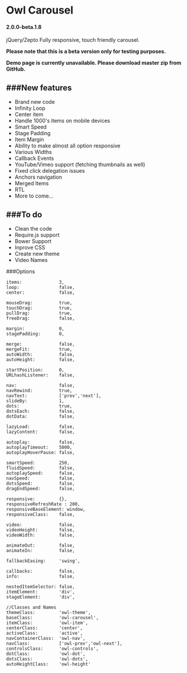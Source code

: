 Owl Carousel 
============
#### 2.0.0-beta.1.8
jQuery/Zepto Fully responsive, touch friendly carousel.


**Please note that this is a beta version only for testing purposes.**


**Demo page is currently unavailable. Please download master zip from GitHub.**


###New features
---
* Brand new code
* Infinity Loop
* Center item
* Handle 1000's items on mobile devices
* Smart Speed
* Stage Padding
* Item Margin
* Ability to make almost all option responsive
* Various Widths
* Callback Events
* YouTube/Vimeo support (fetching thumbnails as well)
* Fixed click delegation issues
* Anchors navigation
* Merged Items
* RTL
* More to come...

###To do
---

* Clean the code
* Require.js support
* Bower Support
* Inprove CSS
* Create new theme
* Video Names


###Options

```
items:				3,
loop:				false,
center:				false,

mouseDrag:			true,
touchDrag:			true,
pullDrag: 			true,
freeDrag:			false,

margin:				0,
stagePadding:		0,

merge:				false,
mergeFit:			true,
autoWidth:			false,
autoHeight:			false,

startPosition:		0,
URLhashListener:	false,

nav: 				false,
navRewind:			true,
navText: 			['prev','next'],
slideBy:			1,
dots: 				true,
dotsEach:			false,
dotData:			false,

lazyLoad:			false,
lazyContent:		false,

autoplay:			false,
autoplayTimeout:	5000,
autoplayHoverPause:	false,

smartSpeed:			250,
fluidSpeed:			false,
autoplaySpeed:		false,
navSpeed:			false,
dotsSpeed:			false,
dragEndSpeed:		false,

responsive: 		{},
responsiveRefreshRate : 200,
responsiveBaseElement: window,
responsiveClass:	false,

video:				false,
videoHeight:		false,
videoWidth:			false,

animateOut:			false,
animateIn:			false,

fallbackEasing:		'swing',

callbacks:			false,
info: 				false,

nestedItemSelector:	false,
itemElement:		'div',
stageElement:		'div',

//Classes and Names
themeClass: 		'owl-theme',
baseClass:			'owl-carousel',
itemClass:			'owl-item',
centerClass:		'center',
activeClass: 		'active',
navContainerClass:	'owl-nav',
navClass:			['owl-prev','owl-next'],
controlsClass:		'owl-controls',
dotClass: 			'owl-dot',
dotsClass:			'owl-dots',
autoHeightClass:	'owl-height'
```